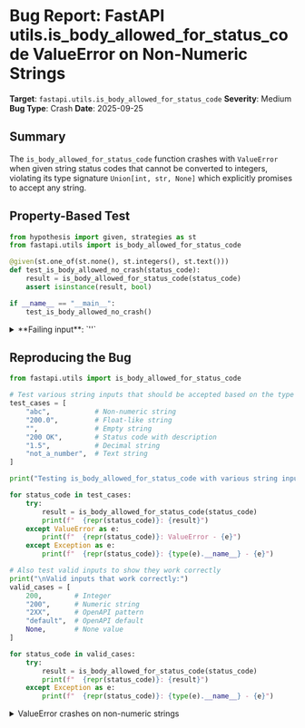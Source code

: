 # Bug Report: FastAPI utils.is_body_allowed_for_status_code ValueError on Non-Numeric Strings

**Target**: `fastapi.utils.is_body_allowed_for_status_code`
**Severity**: Medium
**Bug Type**: Crash
**Date**: 2025-09-25

## Summary

The `is_body_allowed_for_status_code` function crashes with `ValueError` when given string status codes that cannot be converted to integers, violating its type signature `Union[int, str, None]` which explicitly promises to accept any string.

## Property-Based Test

```python
from hypothesis import given, strategies as st
from fastapi.utils import is_body_allowed_for_status_code

@given(st.one_of(st.none(), st.integers(), st.text()))
def test_is_body_allowed_no_crash(status_code):
    result = is_body_allowed_for_status_code(status_code)
    assert isinstance(result, bool)

if __name__ == "__main__":
    test_is_body_allowed_no_crash()
```

<details>

<summary>
**Failing input**: `''`
</summary>
```
Traceback (most recent call last):
  File "/home/npc/pbt/agentic-pbt/worker_/1/hypo.py", line 10, in <module>
    test_is_body_allowed_no_crash()
    ~~~~~~~~~~~~~~~~~~~~~~~~~~~~~^^
  File "/home/npc/pbt/agentic-pbt/worker_/1/hypo.py", line 5, in test_is_body_allowed_no_crash
    def test_is_body_allowed_no_crash(status_code):
                   ^^^
  File "/home/npc/miniconda/lib/python3.13/site-packages/hypothesis/core.py", line 2124, in wrapped_test
    raise the_error_hypothesis_found
  File "/home/npc/pbt/agentic-pbt/worker_/1/hypo.py", line 6, in test_is_body_allowed_no_crash
    result = is_body_allowed_for_status_code(status_code)
  File "/home/npc/miniconda/lib/python3.13/site-packages/fastapi/utils.py", line 55, in is_body_allowed_for_status_code
    current_status_code = int(status_code)
ValueError: invalid literal for int() with base 10: ''
Falsifying example: test_is_body_allowed_no_crash(
    status_code='',
)
```
</details>

## Reproducing the Bug

```python
from fastapi.utils import is_body_allowed_for_status_code

# Test various string inputs that should be accepted based on the type signature
test_cases = [
    "abc",           # Non-numeric string
    "200.0",         # Float-like string
    "",              # Empty string
    "200 OK",        # Status code with description
    "1.5",           # Decimal string
    "not_a_number",  # Text string
]

print("Testing is_body_allowed_for_status_code with various string inputs:\n")

for status_code in test_cases:
    try:
        result = is_body_allowed_for_status_code(status_code)
        print(f"  {repr(status_code)}: {result}")
    except ValueError as e:
        print(f"  {repr(status_code)}: ValueError - {e}")
    except Exception as e:
        print(f"  {repr(status_code)}: {type(e).__name__} - {e}")

# Also test valid inputs to show they work correctly
print("\nValid inputs that work correctly:")
valid_cases = [
    200,        # Integer
    "200",      # Numeric string
    "2XX",      # OpenAPI pattern
    "default",  # OpenAPI default
    None,       # None value
]

for status_code in valid_cases:
    try:
        result = is_body_allowed_for_status_code(status_code)
        print(f"  {repr(status_code)}: {result}")
    except Exception as e:
        print(f"  {repr(status_code)}: {type(e).__name__} - {e}")
```

<details>

<summary>
ValueError crashes on non-numeric strings
</summary>
```
Testing is_body_allowed_for_status_code with various string inputs:

  'abc': ValueError - invalid literal for int() with base 10: 'abc'
  '200.0': ValueError - invalid literal for int() with base 10: '200.0'
  '': ValueError - invalid literal for int() with base 10: ''
  '200 OK': ValueError - invalid literal for int() with base 10: '200 OK'
  '1.5': ValueError - invalid literal for int() with base 10: '1.5'
  'not_a_number': ValueError - invalid literal for int() with base 10: 'not_a_number'

Valid inputs that work correctly:
  200: True
  '200': True
  '2XX': True
  'default': True
  None: True
```
</details>

## Why This Is A Bug

This violates expected behavior in multiple ways:

1. **Type Contract Violation**: The function signature explicitly accepts `Union[int, str, None]`, promising to handle any string type. However, it crashes on non-numeric strings that aren't in the predefined OpenAPI pattern set (`"default"`, `"1XX"`, `"2XX"`, `"3XX"`, `"4XX"`, `"5XX"`).

2. **FastAPI Usage Context**: FastAPI's `APIRoute` class explicitly accepts `responses: Dict[Union[int, str], Dict[str, Any]]`, allowing arbitrary string status codes. The function is called with these user-provided status codes in `routing.py` (lines 544 and 644), potentially causing production crashes.

3. **Unchecked Assumption**: Line 55 of `utils.py` unconditionally calls `int(status_code)` on any string not in the predefined set, without error handling for invalid conversions. This assumes all non-pattern strings are numeric, which contradicts the type signature.

4. **User Impact**: Users can legitimately provide custom string status codes in their API responses (e.g., custom error codes, vendor-specific status codes), and the function will crash rather than handling them gracefully.

## Relevant Context

The function is located at `/lib/python3.13/site-packages/fastapi/utils.py` lines 42-56. It determines whether HTTP response bodies are allowed for given status codes based on HTTP standards (status codes 204, 205, 304, and 1xx codes should not have bodies).

The function is used in critical paths:
- `fastapi/routing.py:544` - Validates response models for status codes
- `fastapi/routing.py:644` - Validates additional responses in route definitions
- `fastapi/exception_handlers.py` - Handles response bodies for exceptions

FastAPI documentation: https://fastapi.tiangolo.com/tutorial/response-status-code/
OpenAPI specification for patterned fields: https://github.com/OAI/OpenAPI-Specification/blob/main/versions/3.1.0.md#patterned-fields-1

## Proposed Fix

```diff
 def is_body_allowed_for_status_code(status_code: Union[int, str, None]) -> bool:
     if status_code is None:
         return True
     # Ref: https://github.com/OAI/OpenAPI-Specification/blob/main/versions/3.1.0.md#patterned-fields-1
     if status_code in {
         "default",
         "1XX",
         "2XX",
         "3XX",
         "4XX",
         "5XX",
     }:
         return True
-    current_status_code = int(status_code)
+    try:
+        current_status_code = int(status_code)
+    except (ValueError, TypeError):
+        # For non-standard status codes, default to allowing body
+        # since we cannot determine the appropriate behavior
+        return True
     return not (current_status_code < 200 or current_status_code in {204, 205, 304})
```